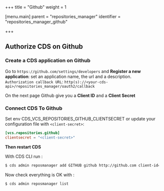 +++
title = "Github"
weight = 1

[menu.main]
parent = "repositories_manager"
identifier = "repositories_manager_github"

+++

## Authorize CDS on Github
### Create a CDS application on Github
Go to `https://github.com/settings/developers` and **Register a new application**: set an application name, the url and a description. `Authorization callback URL`: `http(s)://<your-cds-api>/repositories_manager/oauth2/callback`

On the next page Github give you a **Client ID** and a **Client Secret**

### Connect CDS To Github

Set env CDS_VCS_REPOSITORIES_GITHUB_CLIENTSECRET or update your configuration file with `<client-secret>`:

```toml
[vcs.repositories.github]
clientsecret = "<client-secret>"
```

**Then restart CDS**

With CDS CLI run :

```bash
$ cds admin reposmanager add GITHUB github http://github.com client-id=<your_client_id>
```

Now check everything is OK with :
```bash
$ cds admin reposmanager list
```
